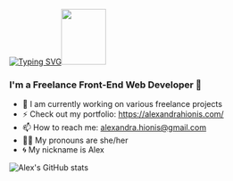 
[![Typing SVG](https://readme-typing-svg.herokuapp.com?font=Montserrat&color=%23FD982A&size=45&center=true&vCenter=true&lines=Hi%2C+I'm+Alexandra)](https://git.io/typing-svg)<img src="https://media.giphy.com/media/lSJyfxxuewjTBJZW3L/giphy.gif" width="80px" height="100px"/>
### I'm a Freelance Front-End Web Developer 🤘

- 🚀 I am currently working on various freelance projects
- ⚡️ Check out my portfolio: https://alexandrahionis.com/
- 📫 How to reach me: alexandra.hionis@gmail.com
- 🏳️‍🌈 My pronouns are she/her
- 🌀 My nickname is Alex

![Alex's GitHub stats](https://github-readme-stats.vercel.app/api?username=alexandra-hionis&theme=radical)

